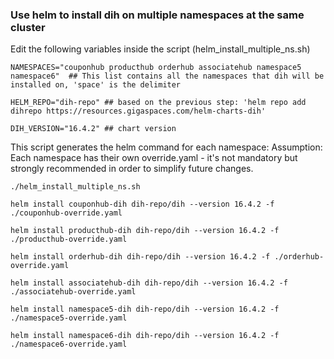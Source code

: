 ### Use helm to install dih on multiple namespaces at the same cluster

Edit the following variables inside the script (helm_install_multiple_ns.sh)

```
NAMESPACES="couponhub producthub orderhub associatehub namespace5 namespace6"  ## This list contains all the namespaces that dih will be installed on, 'space' is the delimiter

HELM_REPO="dih-repo" ## based on the previous step: 'helm repo add dihrepo https://resources.gigaspaces.com/helm-charts-dih'

DIH_VERSION="16.4.2" ## chart version
```

This script generates the helm command for each namespace:
Assumption: Each namespace has their own override.yaml - it's not mandatory but strongly recommended in order to simplify future changes.

```
./helm_install_multiple_ns.sh

helm install couponhub-dih dih-repo/dih --version 16.4.2 -f ./couponhub-override.yaml

helm install producthub-dih dih-repo/dih --version 16.4.2 -f ./producthub-override.yaml

helm install orderhub-dih dih-repo/dih --version 16.4.2 -f ./orderhub-override.yaml

helm install associatehub-dih dih-repo/dih --version 16.4.2 -f ./associatehub-override.yaml

helm install namespace5-dih dih-repo/dih --version 16.4.2 -f ./namespace5-override.yaml

helm install namespace6-dih dih-repo/dih --version 16.4.2 -f ./namespace6-override.yaml
```